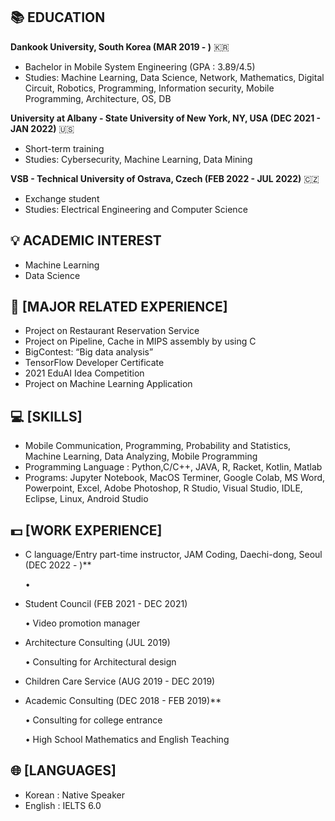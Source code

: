 ## 📚 EDUCATION

**Dankook University, South Korea (MAR 2019 - )** 🇰🇷

- Bachelor in Mobile System Engineering (GPA : 3.89/4.5)
- Studies: Machine Learning, Data Science, Network, Mathematics, Digital Circuit, Robotics, Programming, Information security, Mobile Programming, Architecture, OS, DB

**University at Albany - State University of New York, NY, USA (DEC 2021 - JAN 2022)** 🇺🇸

- Short-term training
-  Studies: Cybersecurity, Machine Learning, Data Mining

**VSB - Technical University of Ostrava, Czech (FEB 2022 - JUL 2022)** 🇨🇿

- Exchange student
- Studies: Electrical Engineering and Computer Science

## 💡 ACADEMIC INTEREST

- Machine Learning 
- Data Science

## 📃 [MAJOR RELATED EXPERIENCE]

- Project on Restaurant Reservation Service
- Project on Pipeline, Cache in MIPS assembly by using C
- BigContest: “Big data analysis”
- TensorFlow Developer Certificate
- 2021 EduAI Idea Competition
- Project on Machine Learning Application

## 💻 [SKILLS]

- Mobile Communication, Programming, Probability and Statistics, Machine Learning, Data Analyzing, Mobile Programming
- Programming Language : Python,C/C++, JAVA, R, Racket, Kotlin, Matlab
- Programs: Jupyter Notebook, MacOS Terminer, Google Colab, MS Word, Powerpoint, Excel, Adobe Photoshop, R Studio, Visual Studio, IDLE, Eclipse, Linux, Android Studio

## 💵 [WORK EXPERIENCE]

- C language/Entry part-time instructor, JAM Coding, Daechi-dong, Seoul (DEC 2022 - )**

  • 
- Student Council (FEB 2021 - DEC 2021)

  • Video promotion manager
- Architecture Consulting (JUL 2019)

  • Consulting for Architectural design
- Children Care Service (AUG 2019 - DEC 2019) 
- Academic Consulting (DEC 2018 - FEB 2019)**

  • Consulting for college entrance
  
  • High School Mathematics and English Teaching

## 🌐 [LANGUAGES]

- Korean : Native Speaker 
- English : IELTS 6.0




<!--
**JunePark-00/JunePark-00** is a ✨ _special_ ✨ repository because its `README.md` (this file) appears on your GitHub profile.

Here are some ideas to get you started:

- 🔭 I’m currently working on ...
- 🌱 I’m currently learning ...
- 👯 I’m looking to collaborate on ...
- 🤔 I’m looking for help with ...
- 💬 Ask me about ...
- 📫 How to reach me: ...
- 😄 Pronouns: ...
- ⚡ Fun fact: ...
-->

